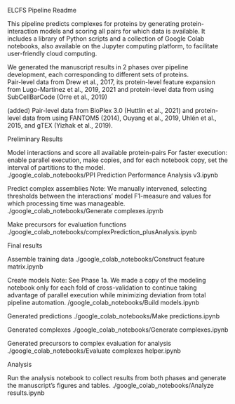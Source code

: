 ELCFS Pipeline Readme

This pipeline predicts complexes for proteins by generating protein-interaction models and scoring all pairs for which data is available.  It includes a library of Python scripts and a collection of Google Colab notebooks, also available on the Jupyter computing platform, to facilitate user-friendly cloud computing.

We generated the manuscript results in 2 phases over pipeline development, each corresponding to different sets of proteins.  
Pair-level data from Drew et al., 2017, its protein-level feature expansion  from Lugo-Martinez et al., 2019, 2021 and protein-level data from using SubCellBarCode (Orre et al., 2019) 

(added) Pair-level data from BioPlex 3.0 (Huttlin et al., 2021) and protein-level data from using FANTOM5 (2014), Ouyang et al., 2019, Uhlén et al., 2015, and gTEX (Yizhak et al., 2019).


  Preliminary Results

Model interactions and score all available protein-pairs
For faster execution: enable parallel execution, make copies, and for each notebook copy, set the interval of partitions to the model.   
./google_colab_notebooks/PPI Prediction Performance Analysis v3.ipynb

Predict complex assemblies
Note: We manually intervened, selecting thresholds between the interactions’ model F1-measure and values for which processing time was manageable.
./google_colab_notebooks/Generate complexes.ipynb

Make precursors for evaluation functions
./google_colab_notebooks/complexPrediction_plusAnalysis.ipynb

  Final results

Assemble training data
./google_colab_notebooks/Construct feature matrix.ipynb

Create models
Note: See Phase 1a.  We made a copy of the modeling notebook only for each fold of cross-validation to continue taking advantage of parallel execution while minimizing deviation from total pipeline automation.
/google_colab_notebooks/Build models.ipynb

Generated predictions
./google_colab_notebooks/Make predictions.ipynb

Generated complexes 
./google_colab_notebooks/Generate complexes.ipynb

Generated precursors to complex evaluation for analysis
./google_colab_notebooks/Evaluate complexes helper.ipynb

Analysis

Run the analysis notebook to collect results from both phases and generate the manuscript’s figures and tables.
./google_colab_notebooks/Analyze results.ipynb
